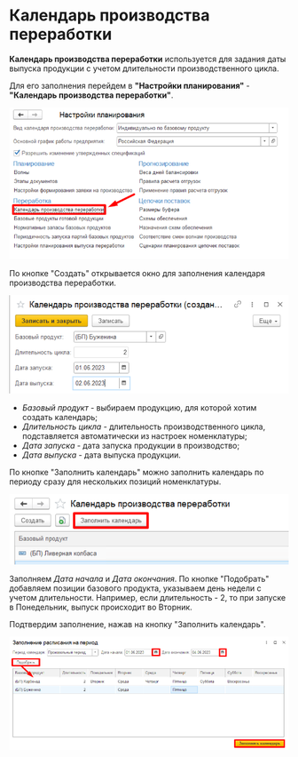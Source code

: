 # Календарь производства переработки

**Календарь производства переработки** используется для задания даты выпуска продукции с учетом длительности производственного цикла.

Для его заполнения перейдем в **"Настройки планирования"** - **"Календарь производства переработки"**.

[![1][1]][1]

По кнопке "Создать" открывается окно для заполнения календаря производства переработки.

[![4][4]][4]

- *Базовый продукт* - выбираем продукцию, для которой хотим создать календарь;
- *Длительность цикла* - длительность производственного цикла, подставляется автоматически из настроек номенклатуры;
- *Дата запуска* - дата запуска продукции в производство;
- *Дата выпуска* - дата выпуска продукции.

По кнопке "Заполнить календарь" можно заполнить календарь по периоду сразу для нескольких позиций номенклатуры.

[![2][2]][2]

Заполняем *Дата начала* и *Дата окончания*. По кнопке "Подобрать" добавляем позиции базового продукта, указываем день недели с учетом длительности. Например, если длительность - 2, то при запуске в Понедельник, выпуск происходит во Вторник.

Подтвердим заполнение, нажав на кнопку "Заполнить календарь".

[![3][3]][3]

[1]: CalendarProductionRecycling.assets\1.png
[2]: CalendarProductionRecycling.assets\2.png
[3]: CalendarProductionRecycling.assets\3.png
[4]: CalendarProductionRecycling.assets\4.png

